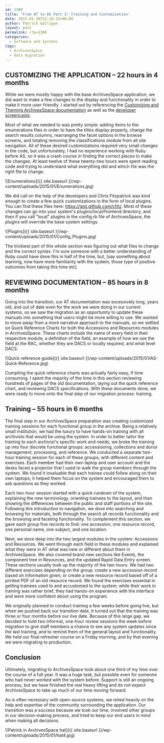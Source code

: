 ```yaml
---
id: 1300
title: 'From AT to AS Part 3: Training and Customization'
date: 2015-01-30T12:10:33+00:00
author: Patrick Galligan
layout: post
permalink: /?p=1300
categories:
  - Software and Systems
tags:
  - ArchivesSpace
  - data migration
---
```

## CUSTOMIZING THE APPLICATION – 22 hours in 4 months

While we were mostly happy with the base ArchivesSpace application, we did want to make a few changes to the display and functionality in order to make it more user-friendly. I started out by referencing the [Customizing and Theming ArchivesSpace documentation](https://github.com/archivesspace/archivesspace/wiki/Customizing-&-Theming-ArchivesSpace) as well as the [developer screencasts](https://www.youtube.com/watch?v=Uny736mZVnk).<!--more-->

Most of what we needed to was pretty simple: adding items to the enumerations files in order to have the titles display properly, change the search results columns, rearranging the facet options in the browse screens, and totaling removing the classifications module from all site navigation. All of these desired customizations required very small changes in the code, but unfortunately, I had no experience working with Ruby before AS, so it was a crash course in finding the correct places to make the changes. At least twelve of these twenty-two hours were spent reading code and trying to understand what everything did and which file was the right file to change.

![Enumerations]({{ site.baseurl }}/wp-content/uploads/2015/01/Enumerations.jpg)

We did call on the help of the developers and Chris Fitzpatrick was kind enough to create a few quick customizations in the form of local plugins. You can find these files here: <https://gist.github.com/cfitz>. Most of these changes can go into your system's plugins/local/frontend directory, and then if you call "local" plugins in the config.rb file of ArchivesSpace, the plugins will override the base system settings.

![Plugins]({{ site.baseurl }}/wp-content/uploads/2015/01/Config_Plugins.jpg)

The trickiest part of this whole section was figuring out what files to change and the correct syntax. I'm sure someone with a better understanding of Ruby could have done this in half of the time, but, [say something about learning, now have more familiarity with the system, those type of positive outcomes from taking this time etc]

## REVIEWING DOCUMENTATION – 85 hours in 8 months

Going into the transition, our AT documentation was excessively long, years old, and out of date even for the work we were doing in our current systems, so we saw the migration as an opportunity to update these manuals into something that users might be more willing to use. We wanted to move away from a more narrative approach to the manuals, so we settled on Quick Reference Charts for both the Accessions and Resources modules in ArchivesSpace. These charts include the name of every field in their respective module, a definition of the field, an example of how we use the field at the RAC, whether they are DACS or locally required, and what level DACS.

![Quick reference guide]({{ site.baseurl }}/wp-content/uploads/2015/01/AS-Quick-Reference.jpg)

Compiling the quick reference charts was actually fairly easy, if time consuming. I spent the majority of the time in this section reviewing hundreds of pages of the old documentation, laying out the quick reference chart, and reviewing DACS specifications. With these documents done, we were ready to move onto the final step of our migration process: training.

## Training – 55 hours in 6 months

The final step in our ArchivesSpace preparation was creating customized training sessions for each functional group in the archive. Being a relatively small institution, we had the luxury to have hands-on training with all archivists that would be using the system. In order to better tailor the training to each archivist's specific work and needs, we broke the training up into four discrete functional groups: accessioning, collections and donor management, processing, and reference. We conducted a separate two-hour training session for each of these groups, with different content and exercises. Each member had their own laptop and user account and the desks faced a projector that I used to walk the group members through the system. We found it invaluable that each trainee could follow along on their own laptops; it helped them focus on the system and encouraged them to ask questions as they worked.

Each two-hour session started with a quick rundown of the system, explaining the new terminology, orienting trainees to the layout, and then showing the differences between the public and staff portions of the site. Following this introduction to navigation, we dove into searching and browsing for materials, both through the search all records functionality and the browsing and faceting functionality. To complement this section, we gave each group five records to find: one accession, one resource record, one personal name, one subject, and one location.

Next, we dove deep into the two largest modules in the system: Accessions and Resources. We went through each field in these modules and explained what they were in AT what was new or different about them in ArchivesSpace. We also covered brand new sections like Events, the component tree in Resources, and the updated Rapid Data Entry screen. These sections usually took up the majority of the two hours. We had two different exercises depending on the group: create a new accession record based on information given, or create a new resource record based off of a printed PDF of an old resource record. We found the exercises essential in getting trainees used to and accustomed to the system; while their work in training was rather brief, they had hands-on experience with the interface and were more confident about using the program.

We originally planned to conduct training a few weeks before going live, but when we pushed back our transition date, it turned out that the training was three or four months before our live date. Because of this large gap, we decided to hold two informal, one-hour review sessions the week before migration to give staff members a chance to see any system updates since the last training, and to remind them of the general layout and functionality. We held our final refresher course on a Friday morning, and by that evening we were migrating to production.

## Conclusion

Ultimately, migrating to ArchivesSpace took about one third of my time over the course of a full year. It was a huge task, but possible even for someone who had never worked with the system before. Support is still an ongoing process, but we have finished the real heavy lifting and do not expect ArchivesSpace to take up much of our time moving forward.

As is often necessary with open-source systems, we relied heavily on the help and expertise of the community surrounding the application. Our transition was a success because we took our time, involved other groups in our decision-making process, and tried to keep our end users in mind when making all decisions.

![Patrick in ArchivesSpace hat]({{ site.baseurl }}/wp-content/uploads/2015/01/hat4.jpg)
